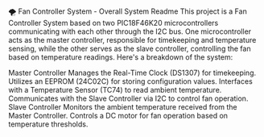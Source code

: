 🌪️ Fan Controller System - Overall System Readme
This project is a Fan Controller System based on two PIC18F46K20 microcontrollers communicating with each other through the I2C bus. One microcontroller acts as the master controller, responsible for timekeeping and temperature sensing, while the other serves as the slave controller, controlling the fan based on temperature readings. Here's a breakdown of the system:

Master Controller
Manages the Real-Time Clock (DS1307) for timekeeping.
Utilizes an EEPROM (24C02C) for storing configuration values.
Interfaces with a Temperature Sensor (TC74) to read ambient temperature.
Communicates with the Slave Controller via I2C to control fan operation.
Slave Controller
Monitors the ambient temperature received from the Master Controller.
Controls a DC motor for fan operation based on temperature thresholds.
